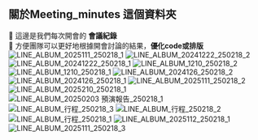 ## 關於Meeting_minutes 這個資料夾
📝  這邊是我們每次開會的 **會議紀錄** <br> 
🚀  方便團隊可以更好地根據開會討論的結果，**優化code或排版**
![LINE_ALBUM_2025111_250218_1](https://github.com/user-attachments/assets/3e310b2a-abac-4a73-8ae9-06e35ae6a7d7)
![LINE_ALBUM_20241222_250218_2](https://github.com/user-attachments/assets/4bdb0d4e-eb60-4ea2-9e91-d9493cfb33e8)
![LINE_ALBUM_20241222_250218_1](https://github.com/user-attachments/assets/407add87-4396-42fa-ab60-f094dc1492c3)
![LINE_ALBUM_1210_250218_2](https://github.com/user-attachments/assets/810bbefb-4548-4495-8052-243cd460effd)
![LINE_ALBUM_1210_250218_1](https://github.com/user-attachments/assets/b1bfba15-36cd-4459-a068-63ac4cab884e)
![LINE_ALBUM_2024126_250218_2](https://github.com/user-attachments/assets/ccbe64b4-c21b-4692-8053-378e099691b5)
![LINE_ALBUM_2024126_250218_1](https://github.com/user-attachments/assets/eca13edd-57cc-43f9-a75e-63cfaa28c2ee)
![LINE_ALBUM_2025111_250218_2](https://github.com/user-attachments/assets/8abfe1fa-dd88-45e3-87ed-53138d3fad2d)
![LINE_ALBUM_2025210_250218_1](https://github.com/user-attachments/assets/8956722a-e176-412c-8434-d90b445eac40)
![LINE_ALBUM_20250203 預演報告_250218_1](https://github.com/user-attachments/assets/b4745fbe-c5a4-4c26-b2b8-24acd694d8c3)
![LINE_ALBUM_行程_250218_3](https://github.com/user-attachments/assets/bd11053f-b590-4323-82a2-0f95c2ca8ddb)
![LINE_ALBUM_行程_250218_2](https://github.com/user-attachments/assets/b735c153-fcf8-4282-8588-f009e04dd440)
![LINE_ALBUM_行程_250218_1](https://github.com/user-attachments/assets/2d96d201-c960-4e24-9ae9-e187b8c22596)
![LINE_ALBUM_2025112_250218_1](https://github.com/user-attachments/assets/da1d1f6e-15a4-49cd-94c1-e08cd9026101)
![LINE_ALBUM_2025111_250218_3](https://github.com/user-attachments/assets/1dea7e40-9898-4b64-b9fc-1150cd21a564)
